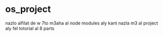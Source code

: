 # os_project

nazlo alfilat de w 7to m3aha al node modules aly kant nazla m3 al project aly fel totorial al 8 parts
